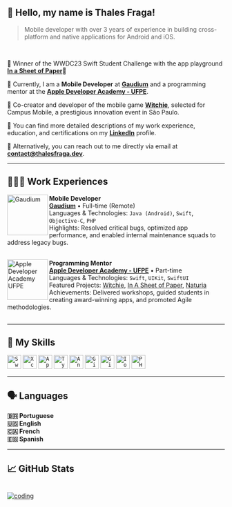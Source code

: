 ## 💜 Hello, my name is <strong>Thales Fraga!</strong>

> Mobile developer with over 3 years of experience in building cross-platform and native applications for Android and iOS.

<br>

🏅 Winner of the WWDC23 Swift Student Challenge with the app playground <strong><a href="https://github.com/ditthales/InASheetOfPaper" target="_blank">In a Sheet of Paper</a></strong>🏅

🔭 Currently, I am a **Mobile Developer** at [**Gaudium**](https://www.gaudium.com.br/) and a programming mentor at the [**Apple Developer Academy - UFPE**](https://www.developeracademy.cin.ufpe.br).

📱 Co-creator and developer of the mobile game <strong><a href="https://apps.apple.com/br/app/witchie/id6454296859" target="_blank">Witchie</a></strong>, selected for Campus Mobile, a prestigious innovation event in São Paulo.  

💬 You can find more detailed descriptions of my work experience, education, and certifications on my <strong>[LinkedIn](https://www.linkedin.com/in/thalesvgfraga/)</strong> profile.

💌 Alternatively, you can reach out to me directly via email at <strong>contact@thalesfraga.dev</strong>.

---

## 👨🏾‍💻 <strong>Work Experiences</strong>

[<img align="left" height="94px" width="94px" alt="Gaudium" margin-right="30px" src="https://attachments.gupy.io/production/companies/75343/career/186130/images/2024-09-11_17-21_companyLogoUrl.png"/>](https://www.gaudium.com.br)

**Mobile Developer** \
[**Gaudium**](https://www.gaudium.com.br) • Full-time (Remote) \
Languages & Technologies: `Java (Android)`, `Swift`, `Objective-C`, `PHP` \
Highlights: Resolved critical bugs, optimized app performance, and enabled internal maintenance squads to address legacy bugs.  
<br/>

[<img align="left" height="94px" width="94px" alt="Apple Developer Academy UFPE" margin-right="30px" src="https://i.imgur.com/ZQ8V0mT.png"/>](https://www.developeracademy.cin.ufpe.br)

**Programming Mentor** \
[**Apple Developer Academy - UFPE**](https://www.developeracademy.cin.ufpe.br) • Part-time \
Languages & Technologies: `Swift`, `UIKit`, `SwiftUI` \
Featured Projects: [Witchie](https://apps.apple.com/br/app/witchie/id6454296859), [In A Sheet of Paper](https://github.com/ditthales/InASheetOfPaper), [Naturia](https://github.com/miggelucas/Naturia) \
Achievements: Delivered workshops, guided students in creating award-winning apps, and promoted Agile methodologies.  
<br/>

---

## 🚀 My Skills

<code><img height="32" src="https://i.imgur.com/rYUFkMD.png" alt="Swift"/></code>
<code><img height="32" src="https://i.imgur.com/a430Il7.png" alt="Xcode"/></code>
<code><img height="32" src="https://i.imgur.com/qfYIDfa.png" alt="AppStore"/></code>
<code><img height="32" src="https://i.imgur.com/y6PyAwg.png" alt="TypeScript"/></code>
<code><img height="32" src="https://i.imgur.com/L1Sk4EC.png" alt="Angular"/></code>
<code><img height="32" src="https://i.imgur.com/RDy0BpG.png" alt="Git"/></code>
<code><img height="32" src="https://i.imgur.com/DA8F2BV.png" alt="GitHub"/></code>
<code><img height="32" src="https://ionicacademy.com/wp-content/uploads/2017/06/ionic-logo-portrait.png" alt="Ionic Capacitor"/></code>
<code><img height="32" src="https://i.imgur.com/gYq39O7.png" alt="PHP"/></code>

---

## 🗣️ Languages

<strong>🇧🇷 Portuguese<br>
🇺🇸 English<br>
🇨🇦 French<br>
🇪🇸 Spanish<br></strong>

---

## 📈 GitHub Stats
<br>
<a href="https://github.com/ditthales">
  <img alt="coding"  align="center" src="https://github-readme-stats.vercel.app/api/top-langs/?username=ditthales&theme=dracula&hide_langs_below=1"/>
</a>

